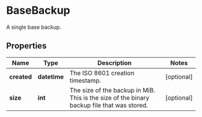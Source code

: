 # BaseBackup

A single base backup.
## Properties
| Name | Type | Description | Notes |
| ------------ | ------------- | ------------- | ------------- |
| **created** | **datetime** | The ISO 8601 creation timestamp. | [optional]  |
| **size** | **int** | The size of the backup in MiB. This is the size of the binary backup file that was stored.  | [optional]  |


